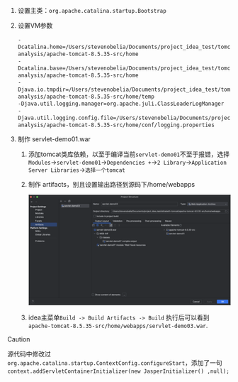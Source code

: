 1. 设置主类：`org.apache.catalina.startup.Bootstrap`
2. 设置VM参数

   ```properties
   -Dcatalina.home=/Users/stevenobelia/Documents/project_idea_test/tomcat-analysis/apache-tomcat-8.5.35-src/home
   -Dcatalina.base=/Users/stevenobelia/Documents/project_idea_test/tomcat-analysis/apache-tomcat-8.5.35-src/home
   -Djava.io.tmpdir=/Users/stevenobelia/Documents/project_idea_test/tomcat-analysis/apache-tomcat-8.5.35-src/home/temp
   -Djava.util.logging.manager=org.apache.juli.ClassLoaderLogManager
   -Djava.util.logging.config.file=/Users/stevenobelia/Documents/project_idea_test/tomcat-analysis/apache-tomcat-8.5.35-src/home/conf/logging.properties
   ```

3. 制作 servlet-demo01.war

   1. 添加tomcat类库依赖，以至于编译当前`servlet-demo01`不至于报错，选择`Modules`->`servlet-demo01`->`Dependencies +`->`2 Library`->`Application Server Libraries`->`选择一个tomcat`
   2. 制作 artifacts，别且设置输出路径到源码下/home/webapps
      
      ![](./asserts/Artifacts.png)
   
   3. idea主菜单`Build -> Build Artifacts -> Build` 执行后可以看到`apache-tomcat-8.5.35-src/home/webapps/servlet-demo03.war`.


> [!CAUTION] 
> 源代码中修改过 `org.apache.catalina.startup.ContextConfig.configureStart`，添加了一句 `context.addServletContainerInitializer(new JasperInitializer() ,null);`